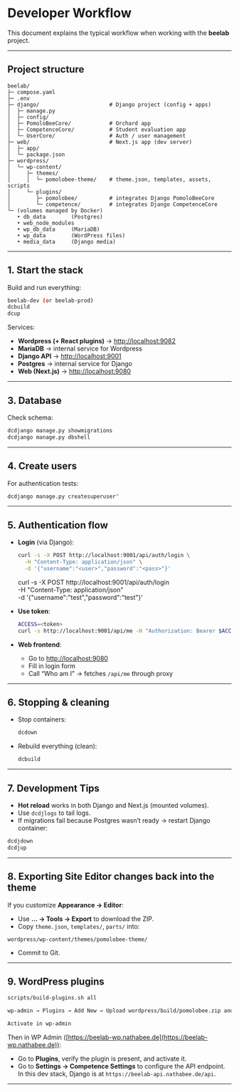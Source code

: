 # Developer Workflow

This document explains the typical workflow when working with the **beelab** project.

---

## Project structure

```text
beelab/
├─ compose.yaml
├─ .env
├─ django/                      # Django project (config + apps)
│  ├─ manage.py
│  ├─ config/
│  ├─ PomoloBeeCore/            # Orchard app
│  ├─ CompetenceCore/           # Student evaluation app
│  └─ UserCore/                 # Auth / user management
├─ web/                         # Next.js app (dev server)
│  ├─ app/
│  └─ package.json
├─ wordpress/
│  └─ wp-content/
│     ├─ themes/
│     │  └─ pomolobee-theme/    # theme.json, templates, assets, scripts
│     └─ plugins/
│        ├─ pomolobee/          # integrates Django PomoloBeeCore
│        └─ competence/         # integrates Django CompetenceCore
└─ (volumes managed by Docker)
   • db_data        (Postgres)
   • web_node_modules
   • wp_db_data     (MariaDB)
   • wp_data        (WordPress files)
   • media_data     (Django media)
``` 
---

## 1. Start the stack

Build and run everything:

```bash
beelab-dev (or beelab-prod)
dcbuild
dcup
````

Services:

* **Wordpress (+ React plugins)** → [http://localhost:9082](http://localhost:9082)
* **MariaDB** → internal service for Wordpress
* **Django API** → [http://localhost:9001](http://localhost:9001)
* **Postgres** → internal service  for Django
* **Web (Next.js)** → [http://localhost:9080](http://localhost:9080)

---
 

## 3. Database

Check schema:

```bash
dcdjango manage.py showmigrations
dcdjango manage.py dbshell
```

 

---

## 4. Create users

For authentication tests:

```bash
dcdjango manage.py createsuperuser"
```

---

## 5. Authentication flow

* **Login** (via Django):

  ```bash
  curl -s -X POST http://localhost:9001/api/auth/login \
    -H "Content-Type: application/json" \
    -d '{"username":"<user>","password":"<pass>"}'
  ```


  curl -s -X POST http://localhost:9001/api/auth/login \
    -H "Content-Type: application/json" \
    -d '{"username":"test","password":"test"}'


* **Use token**:

  ```bash
  ACCESS=<token>
  curl -s http://localhost:9001/api/me -H "Authorization: Bearer $ACCESS"
  ```

* **Web frontend**:

  * Go to [http://localhost:9080](http://localhost:9080)
  * Fill in login form
  * Call “Who am I” → fetches `/api/me` through proxy

---

## 6. Stopping & cleaning

* Stop containers:

  ```bash
  dcdown
  ```
* Rebuild everything (clean):

  ```bash
  dcbuild
  ```
 
---

## 7. Development Tips

* **Hot reload** works in both Django and Next.js (mounted volumes).
* Use `dcdjlogs` to tail logs.
* If migrations fail because Postgres wasn’t ready → restart Django container:
```bash
dcdjdown
dcdjup
```

--- 

## 8. Exporting Site Editor changes back into the theme

If you customize **Appearance → Editor**:

* Use **… → Tools → Export** to download the ZIP.
* Copy `theme.json`, `templates/`, `parts/` into:

```
wordpress/wp-content/themes/pomolobee-theme/
```

* Commit to Git.

---

## 9. WordPress plugins
 
```bash
scripts/build-plugins.sh all

wp-admin → Plugins → Add New → Upload wordpress/build/pomolobee.zip and wordpress/build/competence.zip

Activate in wp-admin
```

Then in WP Admin ([https://beelab-wp.nathabee.de](https://beelab-wp.nathabee.de)):

* Go to **Plugins**, verify the plugin is present, and activate it.
* Go to **Settings → Competence Settings** to configure the API endpoint.
  In this dev stack, Django is at `https://beelab-api.nathabee.de/api`.

---
 